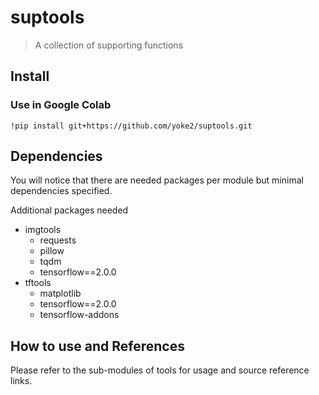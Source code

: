 
<!--

#################################################
### THIS FILE WAS AUTOGENERATED! DO NOT EDIT! ###
#################################################
# file to edit: nbs/index.ipynb
# command to build the docs after a change: nbdev_build_docs

-->

# suptools

> A collection of supporting functions


## Install

### Use in Google Colab
`!pip install git+https://github.com/yoke2/suptools.git`

## Dependencies

You will notice that there are needed packages per module but minimal dependencies specified.
  
Additional packages needed
- imgtools
    - requests
    - pillow
    - tqdm
    - tensorflow==2.0.0
- tftools
    - matplotlib
    - tensorflow==2.0.0
    - tensorflow-addons

## How to use and References

Please refer to the sub-modules of tools for usage and source reference links.
